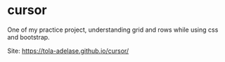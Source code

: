 # cursor
One of my practice project, understanding grid and rows while using css and bootstrap.

Site: https://tola-adelase.github.io/cursor/
